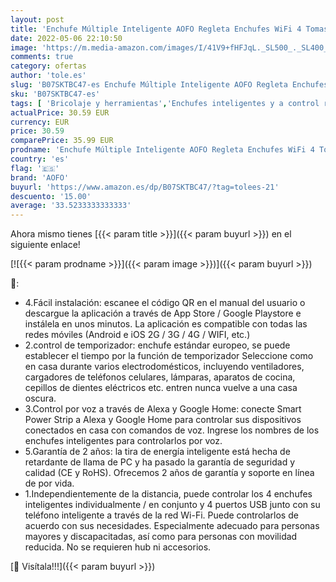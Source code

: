 ```yaml
---
layout: post
title: 'Enchufe Múltiple Inteligente AOFO Regleta Enchufes WiFi 4 Tomas 4 USB con App para Android e iOS con Protección de Sobretensiones con Función de Temporizador Alexa Google Home'
date: 2022-05-06 22:10:50
image: 'https://m.media-amazon.com/images/I/41V9+fHFJqL._SL500_._SL400_.jpg'
comments: true
category: ofertas
author: 'tole.es'
slug: 'B07SKTBC47-es Enchufe Múltiple Inteligente AOFO Regleta Enchufes WiFi 4...'
sku: 'B07SKTBC47-es'
tags: [ 'Bricolaje y herramientas','Enchufes inteligentes y a control remoto','Enchufes y accesorios','Instalación eléctrica','alexa','aofo','google','home','🇪🇸', ]
actualPrice: 30.59 EUR
currency: EUR
price: 30.59
comparePrice: 35.99 EUR
prodname: 'Enchufe Múltiple Inteligente AOFO Regleta Enchufes WiFi 4 Tomas 4 USB con App para Android e iOS con Protección de Sobretensiones con Función de Temporizador Alexa Google Home'
country: 'es'
flag: '🇪🇸'
brand: 'AOFO'
buyurl: 'https://www.amazon.es/dp/B07SKTBC47/?tag=tolees-21'
descuento: '15.00'
average: '33.5233333333333'
---
```


Ahora mismo tienes [{{< param title >}}]({{< param buyurl >}}) en el siguiente enlace!

[![{{< param prodname >}}]({{< param image >}})]({{< param buyurl >}})

🔎:

- 4.Fácil instalación: escanee el código QR en el manual del usuario o descargue la aplicación a través de App Store / Google Playstore e instálela en unos minutos. La aplicación es compatible con todas las redes móviles (Android e iOS 2G / 3G / 4G / WIFI, etc.)
- 2.control de temporizador: enchufe estándar europeo, se puede establecer el tiempo por la función de temporizador Seleccione como en casa durante varios electrodomésticos, incluyendo ventiladores, cargadores de teléfonos celulares, lámparas, aparatos de cocina, cepillos de dientes eléctricos etc. entren nunca vuelve a una casa oscura.
- 3.Control por voz a través de Alexa y Google Home: conecte Smart Power Strip a Alexa y Google Home para controlar sus dispositivos conectados en casa con comandos de voz. Ingrese los nombres de los enchufes inteligentes para controlarlos por voz.
- 5.Garantía de 2 años: la tira de energía inteligente está hecha de retardante de llama de PC y ha pasado la garantía de seguridad y calidad (CE y RoHS). Ofrecemos 2 años de garantía y soporte en línea de por vida.
- 1.Independientemente de la distancia, puede controlar los 4 enchufes inteligentes individualmente / en conjunto y 4 puertos USB junto con su teléfono inteligente a través de la red Wi-Fi. Puede controlarlos de acuerdo con sus necesidades. Especialmente adecuado para personas mayores y discapacitadas, así como para personas con movilidad reducida. No se requieren hub ni accesorios.

[🛒 Visítala!!!]({{< param buyurl >}})
